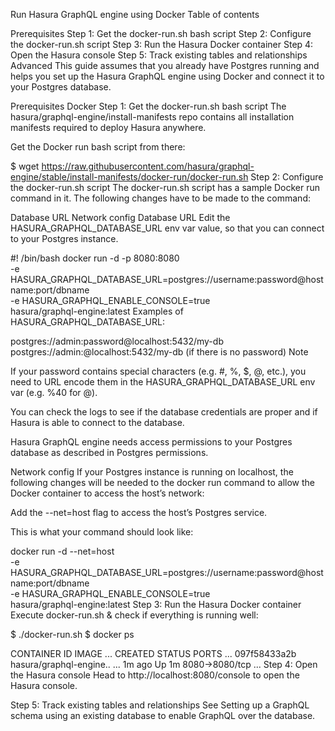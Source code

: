 Run Hasura GraphQL engine using Docker
Table of contents

Prerequisites
Step 1: Get the docker-run.sh bash script
Step 2: Configure the docker-run.sh script
Step 3: Run the Hasura Docker container
Step 4: Open the Hasura console
Step 5: Track existing tables and relationships
Advanced
This guide assumes that you already have Postgres running and helps you set up the Hasura GraphQL engine using Docker and connect it to your Postgres database.

Prerequisites
Docker
Step 1: Get the docker-run.sh bash script
The hasura/graphql-engine/install-manifests repo contains all installation manifests required to deploy Hasura anywhere.

Get the Docker run bash script from there:

$ wget https://raw.githubusercontent.com/hasura/graphql-engine/stable/install-manifests/docker-run/docker-run.sh
Step 2: Configure the docker-run.sh script
The docker-run.sh script has a sample Docker run command in it. The following changes have to be made to the command:

Database URL
Network config
Database URL
Edit the HASURA_GRAPHQL_DATABASE_URL env var value, so that you can connect to your Postgres instance.

#! /bin/bash
docker run -d -p 8080:8080 \
  -e HASURA_GRAPHQL_DATABASE_URL=postgres://username:password@hostname:port/dbname \
  -e HASURA_GRAPHQL_ENABLE_CONSOLE=true \
  hasura/graphql-engine:latest
Examples of HASURA_GRAPHQL_DATABASE_URL:

postgres://admin:password@localhost:5432/my-db
postgres://admin:@localhost:5432/my-db (if there is no password)
Note

If your password contains special characters (e.g. #, %, $, @, etc.), you need to URL encode them in the HASURA_GRAPHQL_DATABASE_URL env var (e.g. %40 for @).

You can check the logs to see if the database credentials are proper and if Hasura is able to connect to the database.

Hasura GraphQL engine needs access permissions to your Postgres database as described in Postgres permissions.

Network config
If your Postgres instance is running on localhost, the following changes will be needed to the docker run command to allow the Docker container to access the host’s network:

Add the --net=host flag to access the host’s Postgres service.

This is what your command should look like:

docker run -d --net=host \
  -e HASURA_GRAPHQL_DATABASE_URL=postgres://username:password@hostname:port/dbname \
  -e HASURA_GRAPHQL_ENABLE_CONSOLE=true \
  hasura/graphql-engine:latest
Step 3: Run the Hasura Docker container
Execute docker-run.sh & check if everything is running well:

$ ./docker-run.sh
$ docker ps

CONTAINER ID  IMAGE                    ...  CREATED  STATUS  PORTS           ...
097f58433a2b  hasura/graphql-engine..  ...  1m ago   Up 1m   8080->8080/tcp  ...
Step 4: Open the Hasura console
Head to http://localhost:8080/console to open the Hasura console.

Step 5: Track existing tables and relationships
See Setting up a GraphQL schema using an existing database to enable GraphQL over the database.